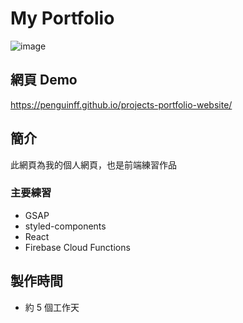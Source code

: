# My Portfolio

![image](https://github.com/penguinff/readme_pictures/blob/7dfc45df3f20ca93094015879642791acd58ad24/portfolio-website/portfolio4.gif)

## 網頁 Demo

https://penguinff.github.io/projects-portfolio-website/

## 簡介

此網頁為我的個人網頁，也是前端練習作品

### 主要練習

- GSAP
- styled-components
- React
- Firebase Cloud Functions

## 製作時間

- 約 5 個工作天
